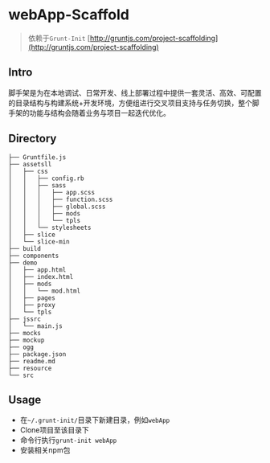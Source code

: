 # webApp-Scaffold

> 依赖于`Grunt-Init` [http://gruntjs.com/project-scaffolding](http://gruntjs.com/project-scaffolding)

## Intro

脚手架是为在本地调试、日常开发、线上部署过程中提供一套灵活、高效、可配置的目录结构与构建系统+开发环境，方便组进行交叉项目支持与任务切换，整个脚手架的功能与结构会随着业务与项目一起迭代优化。


## Directory

    ├── Gruntfile.js
    ├── assetsll
    │   ├── css
    │   │   ├── config.rb
    │   │   ├── sass
    │   │   │   ├── app.scss
    │   │   │   ├── function.scss
    │   │   │   ├── global.scss
    │   │   │   ├── mods
    │   │   │   └── tpls
    │   │   └── stylesheets
    │   ├── slice
    │   └── slice-min
    ├── build
    ├── components
    ├── demo
    │   ├── app.html
    │   ├── index.html
    │   ├── mods
    │   │   └── mod.html
    │   ├── pages
    │   ├── proxy
    │   └── tpls
    ├── jssrc
    │   └── main.js
    ├── mocks
    ├── mockup
    ├── ogg
    ├── package.json
    ├── readme.md
    ├── resource
    └── src

## Usage

* 在`~/.grunt-init/`目录下新建目录，例如`webApp`
* Clone项目至该目录下
* 命令行执行`grunt-init webApp`
* 安装相关npm包